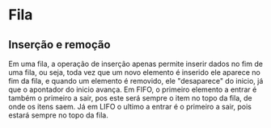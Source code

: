 # Fila

## Inserção e remoção

  Em uma fila, a operação de inserção apenas permite inserir dados
  no fim de uma fila, ou seja, toda vez que um novo elemento é inserido
  ele aparece no fim da fila, e quando um elemento é removido, ele 
  "desaparece" do inicio, já que o apontador do inicio avança.
  Em FIFO, o primeiro elemento a entrar é também o primeiro a sair, 
  pos este será sempre o item no topo da fila, de onde os itens saem.
  Já em LIFO o ultimo a entrar é o primeiro a sair, pois estará 
  sempre no topo da fila.

